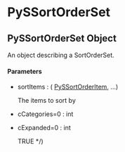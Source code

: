 # PySSortOrderSet


## PySSortOrderSet Object

An object describing a SortOrderSet\.

#### Parameters

  - sortItems : \( [PySSortOrderItem](PySSortOrderItem.md), \.\.\.\)

    The items to sort by

  - cCategories=0 : int

    

  - cExpanded=0 : int

    TRUE \*/\)